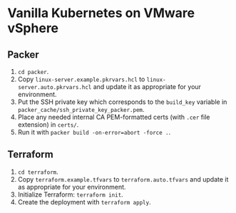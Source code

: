 # Vanilla Kubernetes on VMware vSphere

## Packer
1. `cd packer`.
2. Copy `linux-server.example.pkrvars.hcl` to `linux-server.auto.pkrvars.hcl` and update it as appropriate for your environment.
2. Put the SSH private key which corresponds to the `build_key` variable in `packer_cache/ssh_private_key_packer.pem`.
3. Place any needed internal CA PEM-formatted certs (with `.cer` file extension) in `certs/`. 
4. Run it with `packer build -on-error=abort -force .`.

## Terraform
1. `cd terraform`.
2. Copy `terraform.example.tfvars` to `terraform.auto.tfvars` and update it as appropriate for your environment.
3. Initialize Terraform: `terraform init`.
3. Create the deployment with `terraform apply`.